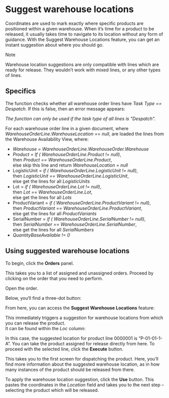 # Suggest warehouse locations

Coordinates are used to mark exactly where specific products are positioned within a given warehouse. When it’s time for a product to be released, it usually takes time to navigate to its location without any form of guidance. With the Suggest Warehouse Locations feature, you can get an instant suggestion about where you should go. 


> [!NOTE] 
> 
> Warehouse location suggestions are only compatible with lines which are ready for release. They wouldn’t work with mixed lines, or any other types of lines.

## Specifics

The function checks whether all warehouse order lines have _Task Type == Despatch_. If this is false, then an error message appears:

_The function can only be used if the task type of all lines is "Despatch"._

For each warehouse order line in a given document, where _WarehouseOrderLine.WarehouseLocation == null_, are loaded the lines from the Warehouse Availability View, where:

- _Warehouse = WarehouseOrderLine.WarehouseOrder.Warehouse_
- _Product = If ( WarehouseOrderLine.Product != null)_, <br />
           then _Product == WarehouseOrderLine.Product_, <br />
           else skip this line and return _WarehouseLocation = null_ <br />
- LogisticUnit = _if ( WarehouseOrderLine.LogisticUnit != null)_, <br />
           then _LogisticUnit == WarehouseOrderLine.LogisticUnit_, <br />
           else get the lines for all _LogisticUnits_ <br />
- Lot = _if ( WarehouseOrderLine.Lot != null)_, <br />
           then _Lot == WarehouseOrderLine.Lot_, <br />
           else get the lines for all _Lots_ <br />
- ProductVariant = _if ( WarehouseOrderLine.ProductVariant != null)_, <br />
           then _ProductVariant == WarehouseOrderLine.ProductVariant_, <br />
           else get the lines for all _ProductVariants_ <br />
- SerialNumber = _if ( WarehouseOrderLine.SerialNumber != null)_, <br />
           then _SerialNumber == WarehouseOrderLine.SerialNumber_, <br />
           else get the lines for all _SerialNumbers_ <br />
- _QuantityBaseAvailable != 0_ 

## Using suggested warehouse locations

To begin, click the **Orders** panel.
 
This takes you to a list of assigned and unassigned orders. 
Proceed by clicking on the order that you need to perform.
 
Open the order.
 
Below, you‘ll find a three-dot button:
 
From here, you can access the **Suggest Warehouse Locations** feature:
 
This immediately triggers a suggestion for warehouse locations from which you can release the product. <br /> It can be found within the _Loc_ column:
 
In this case, the suggested location for product line 0000001 is “P-01-01-1-A”. You can take the product assigned for release directly from here.
To proceed with the selected line, click the **Execute** button.
 
This takes you to the first screen for dispatching the product. Here, you’ll find more information about the suggested warehouse location, as in how many instances of the product should be released from there.
 
To apply the warehouse location suggestion, click the **Use** button. 
This pastes the coordinates in the _Location_ field and takes you to the next step – selecting the product which will be released.
 

